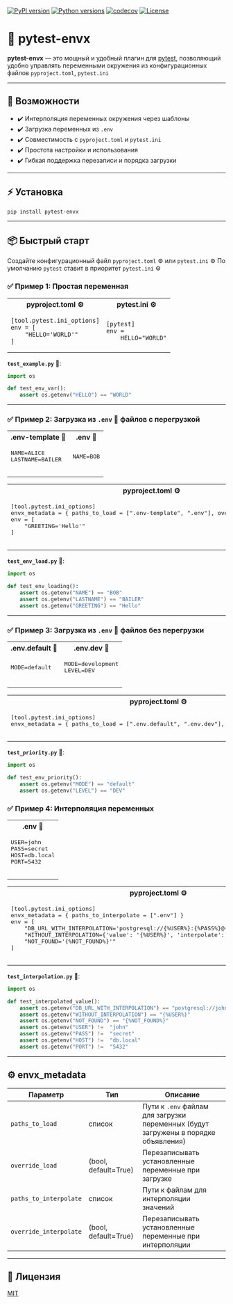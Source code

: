 
[![PyPI version](https://badge.fury.io/py/pytest-envx.svg)](https://badge.fury.io/py/pytest-envx)
[![Python versions](https://img.shields.io/pypi/pyversions/pytest-envx.svg)](https://pypi.org/project/pytest-envx/)
[![codecov](https://codecov.io/gh/eugeneliukindev/pytest-envx/branch/master/graph/badge.svg?token=JRCQR1PFZ0)](https://codecov.io/gh/eugeneliukindev/pytest-envx)
[![License](https://img.shields.io/badge/License-MIT-blue.svg)](../LICENSE.txt)

# 🔧 pytest-envx

**pytest-envx** — это мощный и удобный плагин для [pytest](https://pytest.org), позволяющий удобно управлять переменными окружения из конфигурационных файлов `pyproject.toml`, `pytest.ini`

---

## 🚀 Возможности

- ✔️ Интерполяция переменных окружения через шаблоны
- ✔️ Загрузка переменных из `.env`
- ✔️ Совместимость с `pyproject.toml` и `pytest.ini`
- ✔️ Простота настройки и использования
- ✔️ Гибкая поддержка перезаписи и порядка загрузки

---

## ⚡️ Установка

```bash
pip install pytest-envx
```

---

## 📦 Быстрый старт

Создайте конфигурационный файл `pyproject.toml` ⚙️ или `pytest.ini` ⚙️
По умолчанию `pytest` ставит в приоритет `pytest.ini` ⚙️

### ✅ Пример 1: Простая переменная

<table>
  <tr>
    <th>pyproject.toml ⚙️</th>
    <th>pytest.ini ⚙️</th>
  </tr>
  <tr>
    <td>
      <pre lang="toml"><code>[tool.pytest.ini_options]
env = [
    "HELLO='WORLD'"
]</code></pre>
    </td>
    <td>
      <pre lang="ini"><code>[pytest]
env =
    HELLO="WORLD"</code></pre>
    </td>
  </tr>
</table>

**`test_example.py`** 🐍:

```python
import os

def test_env_var():
    assert os.getenv("HELLO") == "WORLD"
```

---



### ✅ Пример 2: Загрузка из `.env` 🔐 файлов с перегрузкой

<table>
  <tr>
    <th>.env-template 🔐</th>
    <th>.env 🔐</th>
  </tr>
  <tr>
    <td>
      <pre lang="dotenv">
NAME=ALICE
LASTNAME=BAILER
      </pre>
    </td>
    <td>
      <pre lang="dotenv">
NAME=BOB
      </pre>
    </td>
  </tr>
</table>

<table>
  <tr>
    <th>pyproject.toml ⚙️</th>
    <th>pytest.ini ⚙️</th>
  </tr>
  <tr>
    <td>
      <pre lang="toml">
[tool.pytest.ini_options]
envx_metadata = { paths_to_load = [".env-template", ".env"], override_load = true }
env = [
    "GREETING='Hello'"
]
      </pre>
    </td>
    <td>
      <pre lang="ini">
[pytest]
envx_metadata = {"paths_to_load": [".env-template", ".env"], "override_load": True}
env =
    GREETING="Hello"
      </pre>
    </td>
  </tr>
</table>

**`test_env_load.py`** 🐍:

```python
import os

def test_env_loading():
    assert os.getenv("NAME") == "BOB"
    assert os.getenv("LASTNAME") == "BAILER"
    assert os.getenv("GREETING") == "Hello"
```

---

### ✅ Пример 3: Загрузка из `.env` 🔐 файлов без перегрузки

<table>
  <tr>
    <th>.env.default 🔐</th>
    <th>.env.dev 🔐</th>
  </tr>
  <tr>
    <td>
      <pre lang="dotenv">
MODE=default
      </pre>
    </td>
    <td>
      <pre lang="dotenv">
MODE=development
LEVEL=DEV
      </pre>
    </td>
  </tr>
</table>

<table>
  <tr>
    <th>pyproject.toml ⚙️</th>
    <th>pytest.ini ⚙️</th>
  </tr>
  <tr>
    <td>
      <pre lang="toml">
[tool.pytest.ini_options]
envx_metadata = { paths_to_load = [".env.default", ".env.dev"], override_load = false }
      </pre>
    </td>
    <td>
      <pre lang="ini">
[pytest]
envx_metadata = {"paths_to_load": [".env.default", ".env.dev"], "override_load": False}
      </pre>
    </td>
  </tr>
</table>

**`test_priority.py`** 🐍:

```python
import os

def test_env_priority():
    assert os.getenv("MODE") == "default"
    assert os.getenv("LEVEL") == "DEV"
```

### ✅ Пример 4: Интерполяция переменных

<table>
  <tr>
    <th>.env 🔐</th>
  </tr>
  <tr>
    <td>
      <pre lang="dotenv">
USER=john
PASS=secret
HOST=db.local
PORT=5432
      </pre>
    </td>
  </tr>
</table>

<table>
  <tr>
    <th>pyproject.toml ⚙️</th>
    <th>pytest.ini ⚙️</th>
  </tr>
  <tr>
    <td>
      <pre lang="toml">
[tool.pytest.ini_options]
envx_metadata = { paths_to_interpolate = [".env"] }
env = [
    "DB_URL_WITH_INTERPOLATION='postgresql://{%USER%}:{%PASS%}@{%HOST%}:{%PORT%}/app'",
    "WITHOUT_INTERPOLATION={'value': '{%USER%}', 'interpolate': False}",
    "NOT_FOUND='{%NOT_FOUND%}'"
]
      </pre>
    </td>
    <td>
      <pre lang="ini">
[pytest]
envx_metadata = {"paths_to_interpolate": [".env"]}
env =
    DB_URL_WITH_INTERPOLATION="postgresql://{%USER%}:{%PASS%}@{%HOST%}:{%PORT%}/app"
    WITHOUT_INTERPOLATION={"value": "{%USER%}", "interpolate": False}
    NOT_FOUND = "{%NOT_FOUND%}"
      </pre>
    </td>
  </tr>
</table>

**`test_interpolation.py`** 🐍:

```python
import os

def test_interpolated_value():
    assert os.getenv("DB_URL_WITH_INTERPOLATION") == "postgresql://john:secret@db.local:5432/app"
    assert os.getenv("WITHOUT_INTERPOLATION") == "{%USER%}"
    assert os.getenv("NOT_FOUND") == "{%NOT_FOUND%}"
    assert os.getenv("USER") !=  "john"
    assert os.getenv("PASS") !=  "secret"
    assert os.getenv("HOST") !=  "db.local"
    assert os.getenv("PORT") !=  "5432"
```

---

## ⚙️ envx_metadata

| Параметр               | Тип     | Описание |
|------------------------|---------|----------|
| `paths_to_load`        | список  | Пути к `.env` файлам для загрузки переменных (будут загружены в порядке объявления) |
| `override_load`        | (bool, default=True)    | Перезаписывать установленные переменные при загрузке |
| `paths_to_interpolate` | список  | Пути к файлам для интерполяции значений |
| `override_interpolate` | (bool, default=True)     | Перезаписывать установленные переменные при интерполяции |

---

## 📄 Лицензия

[MIT](../LICENSE.txt)
